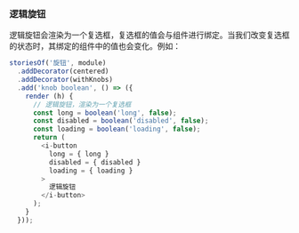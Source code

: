 
### 逻辑旋钮

逻辑旋钮会渲染为一个复选框，复选框的值会与组件进行绑定。当我们改变复选框的状态时，其绑定的组件中的值也会变化。例如：

```javascript
storiesOf('旋钮', module)
  .addDecorator(centered)
  .addDecorator(withKnobs)
  .add('knob boolean', () => ({
    render (h) {
      // 逻辑旋钮，渲染为一个复选框
      const long = boolean('long', false);
      const disabled = boolean('disabled', false);
      const loading = boolean('loading', false);
      return (
        <i-button 
          long = { long }
          disabled = { disabled }
          loading = { loading }
        >
          逻辑旋钮
        </i-button>
      );
    }
  }));
```
